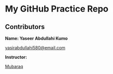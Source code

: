 # My GitHub Practice Repo

## Contributors
 **Name: Yaseer Abdullahi Kumo**
 
 [yasirabdullahi580@email.com](mailto:yasirabdullahi580@email.com)
 
 **Instructor:** 
 
 [Mubaraq](https://github.com/mubarraqqq)
